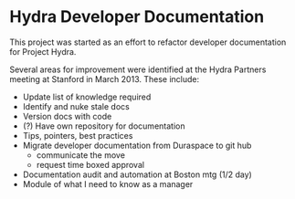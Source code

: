 # Hydra Developer Documentation
This project was started as an effort to refactor developer documentation for Project Hydra.

Several areas for improvement were identified at the Hydra Partners meeting at Stanford in March 2013. These include:

- Update list of knowledge required
- Identify and nuke stale docs
- Version docs with code
- (?) Have own repository for documentation
- Tips, pointers, best practices
- Migrate developer documentation from Duraspace to git hub
  - communicate the move
  - request time boxed approval
- Documentation audit and automation at Boston mtg (1/2 day)
- Module of what I need to know as a manager